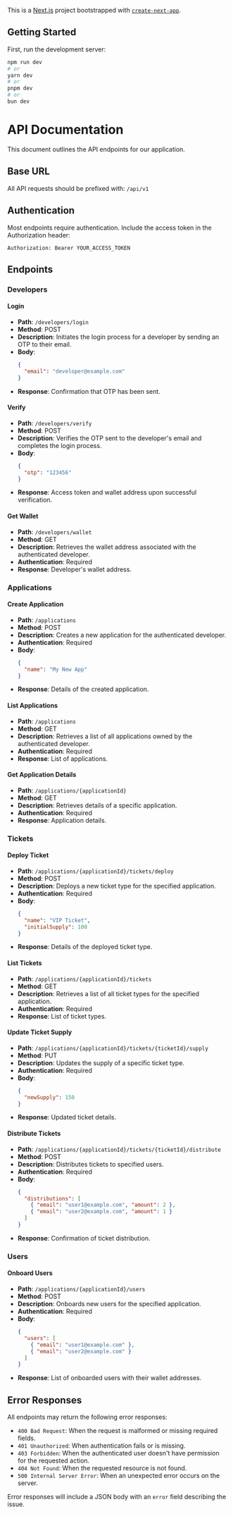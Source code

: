 This is a [Next.js](https://nextjs.org/) project bootstrapped with [`create-next-app`](https://github.com/vercel/next.js/tree/canary/packages/create-next-app).

## Getting Started

First, run the development server:

```bash
npm run dev
# or
yarn dev
# or
pnpm dev
# or
bun dev
```

# API Documentation

This document outlines the API endpoints for our application.

## Base URL

All API requests should be prefixed with: `/api/v1`

## Authentication

Most endpoints require authentication. Include the access token in the Authorization header:

```
Authorization: Bearer YOUR_ACCESS_TOKEN
```

## Endpoints

### Developers

#### Login

- **Path**: `/developers/login`
- **Method**: POST
- **Description**: Initiates the login process for a developer by sending an OTP to their email.
- **Body**:
  ```json
  {
    "email": "developer@example.com"
  }
  ```
- **Response**: Confirmation that OTP has been sent.

#### Verify

- **Path**: `/developers/verify`
- **Method**: POST
- **Description**: Verifies the OTP sent to the developer's email and completes the login process.
- **Body**:
  ```json
  {
    "otp": "123456"
  }
  ```
- **Response**: Access token and wallet address upon successful verification.

#### Get Wallet

- **Path**: `/developers/wallet`
- **Method**: GET
- **Description**: Retrieves the wallet address associated with the authenticated developer.
- **Authentication**: Required
- **Response**: Developer's wallet address.

### Applications

#### Create Application

- **Path**: `/applications`
- **Method**: POST
- **Description**: Creates a new application for the authenticated developer.
- **Authentication**: Required
- **Body**:
  ```json
  {
    "name": "My New App"
  }
  ```
- **Response**: Details of the created application.

#### List Applications

- **Path**: `/applications`
- **Method**: GET
- **Description**: Retrieves a list of all applications owned by the authenticated developer.
- **Authentication**: Required
- **Response**: List of applications.

#### Get Application Details

- **Path**: `/applications/{applicationId}`
- **Method**: GET
- **Description**: Retrieves details of a specific application.
- **Authentication**: Required
- **Response**: Application details.

### Tickets

#### Deploy Ticket

- **Path**: `/applications/{applicationId}/tickets/deploy`
- **Method**: POST
- **Description**: Deploys a new ticket type for the specified application.
- **Authentication**: Required
- **Body**:
  ```json
  {
    "name": "VIP Ticket",
    "initialSupply": 100
  }
  ```
- **Response**: Details of the deployed ticket type.

#### List Tickets

- **Path**: `/applications/{applicationId}/tickets`
- **Method**: GET
- **Description**: Retrieves a list of all ticket types for the specified application.
- **Authentication**: Required
- **Response**: List of ticket types.

#### Update Ticket Supply

- **Path**: `/applications/{applicationId}/tickets/{ticketId}/supply`
- **Method**: PUT
- **Description**: Updates the supply of a specific ticket type.
- **Authentication**: Required
- **Body**:
  ```json
  {
    "newSupply": 150
  }
  ```
- **Response**: Updated ticket details.

#### Distribute Tickets

- **Path**: `/applications/{applicationId}/tickets/{ticketId}/distribute`
- **Method**: POST
- **Description**: Distributes tickets to specified users.
- **Authentication**: Required
- **Body**:
  ```json
  {
    "distributions": [
      { "email": "user1@example.com", "amount": 2 },
      { "email": "user2@example.com", "amount": 1 }
    ]
  }
  ```
- **Response**: Confirmation of ticket distribution.

### Users

#### Onboard Users

- **Path**: `/applications/{applicationId}/users`
- **Method**: POST
- **Description**: Onboards new users for the specified application.
- **Authentication**: Required
- **Body**:
  ```json
  {
    "users": [
      { "email": "user1@example.com" },
      { "email": "user2@example.com" }
    ]
  }
  ```
- **Response**: List of onboarded users with their wallet addresses.

## Error Responses

All endpoints may return the following error responses:

- `400 Bad Request`: When the request is malformed or missing required fields.
- `401 Unauthorized`: When authentication fails or is missing.
- `403 Forbidden`: When the authenticated user doesn't have permission for the requested action.
- `404 Not Found`: When the requested resource is not found.
- `500 Internal Server Error`: When an unexpected error occurs on the server.

Error responses will include a JSON body with an `error` field describing the issue.
